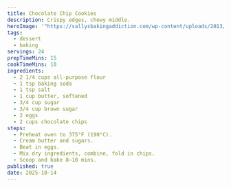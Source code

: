 ```yaml
---
title: Chocolate Chip Cookies
description: Crispy edges, chewy middle.
heroImage: '"https://sallysbakingaddiction.com/wp-content/uploads/2013/05/classic-chocolate-chip-cookies-1024x1536.jpg"'
tags:
  - dessert
  - baking
servings: 24
prepTimeMins: 15
cookTimeMins: 10
ingredients:
  - 2 1/4 cups all-purpose flour
  - 1 tsp baking soda
  - 1 tsp salt
  - 1 cup butter, softened
  - 3/4 cup sugar
  - 3/4 cup brown sugar
  - 2 eggs
  - 2 cups chocolate chips
steps:
  - Preheat oven to 375°F (190°C).
  - Cream butter and sugars.
  - Beat in eggs.
  - Mix dry ingredients, combine, fold in chips.
  - Scoop and bake 8–10 mins.
published: true
date: 2025-10-14
---
```

